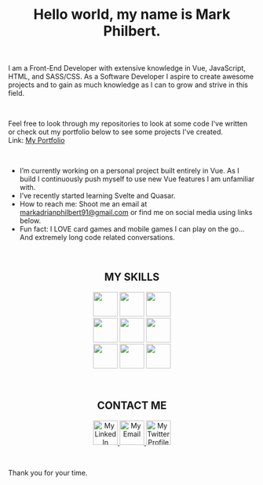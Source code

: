 <h1 align="center">Hello world, my name is Mark Philbert.</h1>

<br>

<p>I am a Front-End Developer with extensive knowledge in Vue, JavaScript, HTML, and SASS/CSS. As a Software Developer I aspire to create awesome projects and to gain as much knowledge as I can to grow and strive in this field.</p>

<br>

<p>Feel free to look through my repositories to look at some code I've written or check out my portfolio below to see some projects I've created.
<br> Link: 
  <a href="https://markphilbert.netlify.app/">My Portfolio</a></p>

 <br>
  
- I’m currently working on a personal project built entirely in Vue. As I build I continuously push myself to use new Vue features I am unfamiliar with.
- I’ve recently started learning Svelte and Quasar.
- How to reach me: Shoot me an email at markadrianphilbert91@gmail.com or find me on social media using links below.
- Fun fact: I LOVE card games and mobile games I can play on the go... And extremely long code related conversations.

<br>

<h2 align="center">MY SKILLS</h2>

<p align="center">
  <img src="https://www.vectorlogo.zone/logos/javascript/javascript-icon.svg" height="50" width="50">
  <img src="https://www.vectorlogo.zone/logos/w3_html5/w3_html5-icon.svg" height="50" width="50">
  <img src="https://www.vectorlogo.zone/logos/w3_css/w3_css-icon.svg" height="50"width="50">
  <br>
  <img src="https://www.vectorlogo.zone/logos/vuejs/vuejs-icon.svg" height="50"width="50">
  <img src="https://www.vectorlogo.zone/logos/sass-lang/sass-lang-icon.svg" height="50" width="50">
  <img src="https://www.vectorlogo.zone/logos/figma/figma-icon.svg" height="50" width="50">
  <br>
  <img src="https://www.vectorlogo.zone/logos/getbootstrap/getbootstrap-icon.svg" height="50" width="50">
  <img src="https://www.vectorlogo.zone/logos/github/github-icon.svg" height="50" width="50">
  <img src="https://www.vectorlogo.zone/logos/netlify/netlify-icon.svg" height="50" width="50">
</p>

<br>

<h2 align="center">CONTACT ME</h2>
<p align="center">
  <a href="https://www.linkedin.com/in/mark-philbert/">
    <img src="https://www.vectorlogo.zone/logos/linkedin/linkedin-icon.svg" alt="My LinkedIn Profile" height="50" width="50">
  </a>

  <a href="mailto:markadrianphilbert91@gmail.com">
    <img src="https://www.vectorlogo.zone/logos/gmail/gmail-tile.svg" alt="My Email" height="50" width="50">
  </a>
  
  <a href="https://twitter.com/lvl0dev">
    <img src="https://www.vectorlogo.zone/logos/twitter/twitter-tile.svg" alt="My Twitter Profile" height="50" width="50">
  </a>
</p>

<br>

<p>Thank you for your time.</p>

<br>
